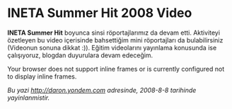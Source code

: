 # INETA Summer Hit 2008 Video 

**INETA Summer Hit** boyunca sinsi röportajlarımız da devam etti.
Aktiviteyi özetleyen bu video içerisinde bahsettiğim mini röportajları
da bulabilirsiniz (Videonun sonuna dikkat :)). Eğitim videolarını
yayınlama konusunda ise çalışıyoruz, blogdan duyurulara devam edeceğim.

Your browser does not support inline frames or is currently configured
not to display inline frames.


*Bu yazi http://daron.yondem.com adresinde, 2008-8-8 tarihinde yayinlanmistir.*